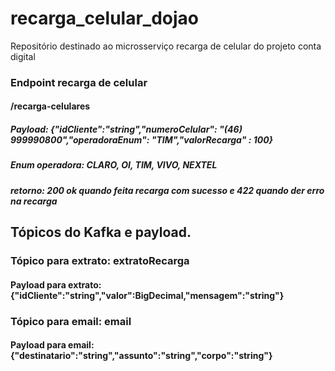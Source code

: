 # recarga_celular_dojao
Repositório destinado ao microsserviço recarga de celular do projeto conta digital

### Endpoint recarga de celular
#### /recarga-celulares
##### Payload: {"idCliente":"string","numeroCelular": "(46) 999990800","operadoraEnum": "TIM","valorRecarga" : 100}
#####  Enum operadora:     CLARO, OI, TIM, VIVO, NEXTEL
##### retorno: 200 ok quando feita recarga com sucesso e 422 quando der erro na recarga 
## Tópicos do Kafka e payload.
###	Tópico para extrato: 	extratoRecarga
#### Payload para extrato: {"idCliente":"string","valor":BigDecimal,"mensagem":"string"}
###	Tópico para email:		email
#### Payload para email: {"destinatario":"string","assunto":"string","corpo":"string"} 
